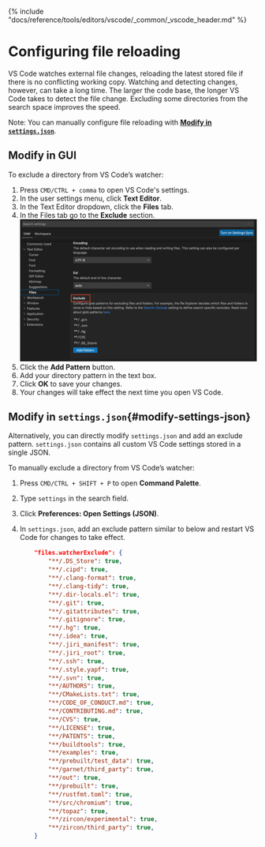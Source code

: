 {% include "docs/reference/tools/editors/vscode/_common/_vscode_header.md" %}

# Configuring file reloading

VS Code watches external file changes, reloading the latest stored file if there is
no conflicting working copy. Watching and detecting changes, however, can take a
long time. The larger the code base, the longer VS Code takes to detect the file
change. Excluding some directories from the search space improves the speed.

Note: You can manually configure file reloading with **[Modify in `settings.json`](#modify-settings-json)**.

## Modify in GUI

To exclude a directory from VS Code’s watcher:

1. Press `CMD/CTRL + comma` to open VS Code's settings.
1. In the user settings menu, click **Text Editor**.
1. In the Text Editor dropdown, click the **Files** tab.
1. In the Files tab go to the **Exclude** section.
   <img class="vscode-image"
        alt="This figure highlights VS Code's GUI to exclude files in user settings."
        src="images/file-reloading/exclude-directory.png"/>
1. Click the **Add Pattern** button.
1. Add your directory pattern in the text box.
1. Click **OK** to save your changes.
1. Your changes will take effect the next time you open VS Code.

## Modify in `settings.json`{#modify-settings-json}

Alternatively, you can directly modify `settings.json` and add an exclude pattern.
`settings.json` contains all custom VS Code settings stored in a single JSON.

To manually exclude a directory from VS Code’s watcher:

1. Press `CMD/CTRL + SHIFT + P` to open **Command Palette**.
1. Type `settings` in the search field.
1. Click **Preferences: Open Settings (JSON)**.
1. In `settings.json`, add an exclude pattern similar to below and restart VS Code for changes to take effect.

    ```json
        "files.watcherExclude": {
            "**/.DS_Store": true,
            "**/.cipd": true,
            "**/.clang-format": true,
            "**/.clang-tidy": true,
            "**/.dir-locals.el": true,
            "**/.git": true,
            "**/.gitattributes": true,
            "**/.gitignore": true,
            "**/.hg": true,
            "**/.idea": true,
            "**/.jiri_manifest": true,
            "**/.jiri_root": true,
            "**/.ssh": true,
            "**/.style.yapf": true,
            "**/.svn": true,
            "**/AUTHORS": true,
            "**/CMakeLists.txt": true,
            "**/CODE_OF_CONDUCT.md": true,
            "**/CONTRIBUTING.md": true,
            "**/CVS": true,
            "**/LICENSE": true,
            "**/PATENTS": true,
            "**/buildtools": true,
            "**/examples": true,
            "**/prebuilt/test_data": true,
            "**/garnet/third_party": true,
            "**/out": true,
            "**/prebuilt": true,
            "**/rustfmt.toml": true,
            "**/src/chromium": true,
            "**/topaz": true,
            "**/zircon/experimental": true,
            "**/zircon/third_party": true,
        }
    ```
